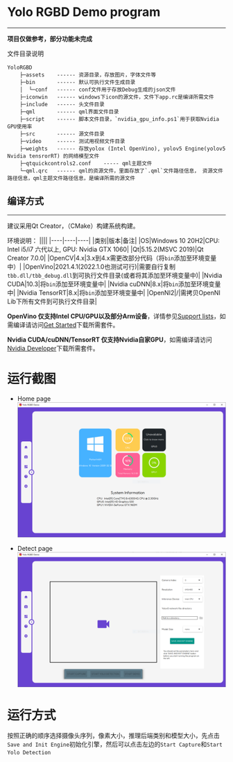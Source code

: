 # Yolo RGBD Demo program
---


**项目仅做参考，部分功能未完成**


文件目录说明
```
YoloRGBD
    ├─assets    ------ 资源目录，存放图片，字体文件等
    ├─bin       ------ 默认可执行文件生成目录
    │  └─conf   ------ conf文件用于存放Debug生成的json文件
    ├─iconwin   ------ windows下icon的源文件，文件下app.rc是编译所需文件
    ├─include   ------ 头文件目录
    ├─qml       ------ qml界面文件目录
    ├─script    ------ 脚本文件目录，`nvidia_gpu_info.ps1`用于获取Nvidia GPU使用率
    ├─src       ------ 源文件目录
    ├─video     ------ 测试用视频文件目录
    ├─weights   ------ 存放yolox (Intel OpenVino), yolov5 Engine(yolov5 Nvidia tensrorRT) 的网络模型文件
    ├─qtquickcontrols2.conf    ----- qml主题文件
    └─qml.qrc   ------ qml的资源文件，里面存放了`.qml`文件路径信息， 资源文件路径信息，qml主题文件路径信息，是编译所需的源文件
```

## 编译方式
---
建议采用Qt Creator，（CMake）构建系统构建。

环境说明：
||||
|----|----|----|
|类别|版本|备注|
|OS|Windows 10 20H2|CPU: Intel i5/i7 六代以上, GPU: Nvidia GTX 1060|
|Qt|5.15.2(MSVC 2019)|Qt Creator 7.0.0|
|OpenCV|4.x|3.x到4.x需更改部分代码（将`bin`添加至环境变量中）|
|OpenVino|2021.4.1(2022.1.0也测试可行)|需要自行复制`tbb.dll/tbb_debug.dll`到可执行文件目录(或者将其添加至环境变量中)|
|Nvidia CUDA|10.3|将`bin`添加至环境变量中|
|Nvidia cuDNN|8.x|将`bin`添加至环境变量中|
|Nvidia TensorRT|8.x|将`bin`添加至环境变量中|
|OpenNI2|/|需拷贝OpenNI Lib下所有文件到可执行文件目录|

**OpenVino 仅支持Intel CPU/GPU以及部分Arm设备**，详情参见[Support lists](https://docs.openvino.ai/latest/openvino_docs_OV_UG_Working_with_devices.html)，如需编译请访问[Get Started](https://docs.openvino.ai/latest/get_started.html)下载所需套件。

**Nvidia CUDA/cuDNN/TensorRT 仅支持Nvidia自家GPU**，如需编译请访问[Nvidia Developer](https://developer.nvidia.com/)下载所需套件。


# 运行截图

+ Home page
![HomePage](https://raw.githubusercontent.com/parker-int64/yolov5-RGBD/main/assets/homepage.png)

+ Detect page
![DetectPage](https://raw.githubusercontent.com/parker-int64/yolov5-RGBD/main/assets/detectpage.png)


# 运行方式

按照正确的顺序选择摄像头序列，像素大小，推理后端类别和模型大小，先点击`Save and Init Engine`初始化引擎，然后可以点击左边的`Start Capture`和`Start Yolo Detection`
